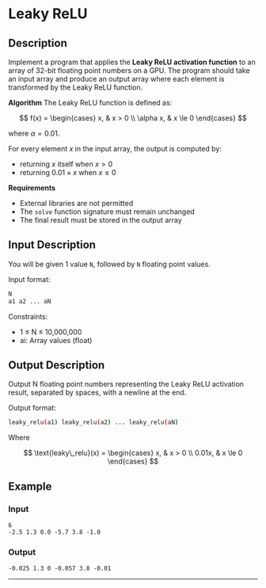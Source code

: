 # Leaky ReLU

## Description

Implement a program that applies the **Leaky ReLU activation function** to an array of 32-bit floating point numbers on a GPU.
The program should take an input array and produce an output array where each element is transformed by the Leaky ReLU function.

**Algorithm**
The Leaky ReLU function is defined as:

$$
f(x) =
\begin{cases}
x, & x > 0 \\
\alpha x, & x \le 0
\end{cases}
$$

where $\alpha = 0.01$.

For every element $x$ in the input array, the output is computed by:

* returning $x$ itself when $x > 0$
* returning $0.01 \times x$ when $x \le 0$

**Requirements**

* External libraries are not permitted
* The `solve` function signature must remain unchanged
* The final result must be stored in the output array

## Input Description

You will be given 1 value `N`, followed by `N` floating point values.

Input format:

```bash
N
a1 a2 ... aN
```

Constraints:

* 1 ≤ N ≤ 10,000,000
* ai: Array values (float)

## Output Description

Output N floating point numbers representing the Leaky ReLU activation result, separated by spaces, with a newline at the end.

Output format:

```bash
leaky_relu(a1) leaky_relu(a2) ... leaky_relu(aN)
```

Where

$$
\text{leaky\_relu}(x) =
\begin{cases}
x, & x > 0 \\
0.01x, & x \le 0
\end{cases}
$$

## Example

### Input

```
6
-2.5 1.3 0.0 -5.7 3.8 -1.0
```

### Output

```
-0.025 1.3 0 -0.057 3.8 -0.01
```

---